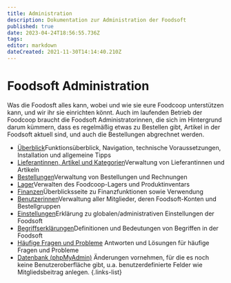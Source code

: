 ```yaml
---
title: Administration
description: Dokumentation zur Administration der Foodsoft
published: true
date: 2023-04-24T18:56:55.736Z
tags: 
editor: markdown
dateCreated: 2021-11-30T14:14:40.210Z
---
```


# Foodsoft Administration

Was die Foodosft alles kann, wobei und wie sie eure Foodcoop unterstützen kann, und wir ihr sie einrichten könnt. Auch im laufenden Betrieb der Foodcoop braucht die Foodsoft  Administratorinnen, die sich im Hintergrund darum kümmern, dass es regelmäßig etwas zu Bestellen gibt, Artikel in der Foodsoft aktuell sind, und auch die Bestellungen abgrechnet werden. 


- [Überblick](/de/documentation/admin/general)Funktionsüberblick, Navigation, technische Voraussetzungen, Installation und allgemeine Tipps
- [Lieferantinnen, Artikel und Kategorien](/de/documentation/admin/suppliers)Verwaltung von Lieferantinnen und Artikeln
- [Bestellungen](/de/documentation/admin/orders)Verwaltung von Bestellungen und Rechnungen
- [Lager](/de/documentation/admin/storage)Verwalten des Foodcoop-Lagers und Produktinventars
- [Finanzen](/de/documentation/admin/finances)Überblicksseite zu Finanzfunktionen sowie Verwendung
- [Benutzerinnen](/de/documentation/admin/users)Verwaltung aller Mitglieder, deren Foodsoft-Konten und Bestellgruppen
- [Einstellungen](/de/documentation/admin/settings)Erklärung zu globalen/administrativen Einstellungen der Foodsoft
- [Begriffserklärungen](/de/documentation/admin/terms-definitions)Definitionen und Bedeutungen von Begriffen in der Foodsoft 
- [Häufige Fragen und Probleme](/de/documentation/admin/faq) Antworten und Lösungen für häufige Fragen und Probleme
- [Datenbank (phpMyAdmin)](/de/documentation/admin/datenbank) Änderungen vornehmen, für die es noch keine Benutzeroberfläche gibt, u.a. benutzerdefinierte Felder wie Mitgliedsbeitrag anlegen.
{.links-list}